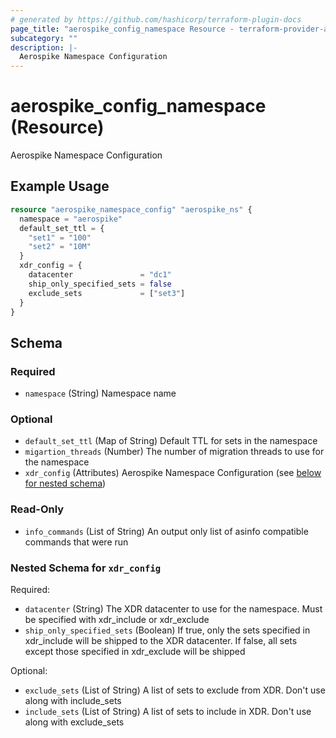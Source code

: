 ```yaml
---
# generated by https://github.com/hashicorp/terraform-plugin-docs
page_title: "aerospike_config_namespace Resource - terraform-provider-aerospike"
subcategory: ""
description: |-
  Aerospike Namespace Configuration
---
```


# aerospike_config_namespace (Resource)

Aerospike Namespace Configuration

## Example Usage

```terraform
resource "aerospike_namespace_config" "aerospike_ns" {
  namespace = "aerospike"
  default_set_ttl = {
    "set1" = "100"
    "set2" = "10M"
  }
  xdr_config = {
    datacenter               = "dc1"
    ship_only_specified_sets = false
    exclude_sets             = ["set3"]
  }
}
```

<!-- schema generated by tfplugindocs -->
## Schema

### Required

- `namespace` (String) Namespace name

### Optional

- `default_set_ttl` (Map of String) Default TTL for sets in the namespace
- `migartion_threads` (Number) The number of migration threads to use for the namespace
- `xdr_config` (Attributes) Aerospike Namespace Configuration (see [below for nested schema](#nestedatt--xdr_config))

### Read-Only

- `info_commands` (List of String) An output only list of asinfo compatible commands that were run

<a id="nestedatt--xdr_config"></a>
### Nested Schema for `xdr_config`

Required:

- `datacenter` (String) The XDR datacenter to use for the namespace. Must be specified with xdr_include or xdr_exclude
- `ship_only_specified_sets` (Boolean) If true, only the sets specified in xdr_include will be shipped to the XDR datacenter. If false, all sets except those specified in xdr_exclude will be shipped

Optional:

- `exclude_sets` (List of String) A list of sets to exclude from XDR. Don't use along with include_sets
- `include_sets` (List of String) A list of sets to include in XDR. Don't use along with exclude_sets
